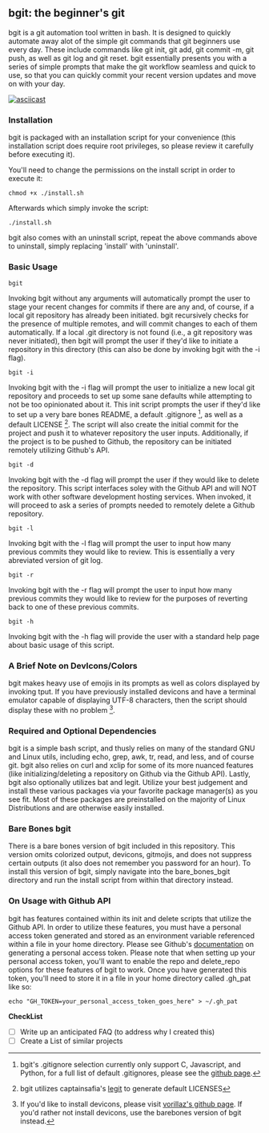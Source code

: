 ## bgit: the beginner's git

bgit is a git automation tool written in bash. It is designed to quickly automate away alot of the simple git commands that git beginners use every day. These include commands like git init, git add, git commit -m, git push, as well as git log and git reset. bgit essentially presents you with a series of simple prompts that make the git workflow seamless and quick to use, so that you can quickly commit your recent version updates and move on with your day.

[![asciicast](https://asciinema.org/a/524975.svg)](https://asciinema.org/a/524975)

### Installation

bgit is packaged with an installation script for your convenience (this installation script does require root privileges, so please review it carefully before executing it).

You'll need to change the permissions on the install script in order to execute it:

`chmod +x ./install.sh`

Afterwards which simply invoke the script:

`./install.sh`

bgit also comes with an uninstall script, repeat the above commands above to uninstall, simply replacing 'install' with 'uninstall'.

### Basic Usage

`bgit`

Invoking bgit without any arguments will automatically prompt the user to stage your recent changes for commits if there are any and, of course, if a local git repository has already been initiated. bgit recursively checks for the presence of multiple remotes, and will commit changes to each of them automatically. If a local .git directory is not found (i.e., a git repository was never initiated), then bgit will prompt the user if they'd like to initiate a repository in this directory (this can also be done by invoking bgit with the -i flag).

`bgit -i`

Invoking bgit with the -i flag will prompt the user to initialize a new local git repository and proceeds to set up some sane defaults while attempting to not be too opinionated about it. This init script prompts the user if they'd like to set up a very bare bones README, a default .gitignore [^1], as well as a default LICENSE [^2]. The script will also create the initial commit for the project and push it to whatever repository the user inputs. Additionally, if the project is to be pushed to Github, the repository can be initiated remotely utilizing Github's API.

`bgit -d`

Invoking bgit with the -d flag will prompt the user if they would like to delete the repository. This script interfaces soley with the Github API and will NOT work with other software development hosting services. When invoked, it will proceed to ask a series of prompts needed to remotely delete a Github repository.

`bgit -l`

Invoking bgit with the -l flag will prompt the user to input how many previous commits they would like to review. This is essentially a very abreviated version of git log.

`bgit -r`

Invoking bgit with the -r flag will prompt the user to input how many previous commits they would like to review for the purposes of reverting back to one of these previous commits.

`bgit -h`

Invoking bgit with the -h flag will provide the user with a standard help page about basic usage of this script.

### A Brief Note on DevIcons/Colors

bgit makes heavy use of emojis in its prompts as well as colors displayed by invoking tput. If you have previously installed devicons and have a terminal emulator capable of displaying UTF-8 characters, then the script should display these with no problem [^3].

### Required and Optional Dependencies

bgit is a simple bash script, and thusly relies on many of the standard GNU and Linux utils, including echo, grep, awk, tr, read, and less, and of course git. bgit also relies on curl and xclip for some of its more nuanced features (like initializing/deleting a repository on Github via the Github API). Lastly, bgit also optionally utilizes bat and legit. Utilize your best judgement and install these various packages via your favorite package manager(s) as you see fit. Most of these packages are preinstalled on the majority of Linux Distributions and are otherwise easily installed.

### Bare Bones bgit

There is a bare bones version of bgit included in this repository. This version omits colorized output, devicons, gitmojis, and does not suppress certain outputs (it also does not remember you password for an hour). To install this version of bgit, simply navigate into the bare_bones_bgit directory and run the install script from within that directory instead.

### On Usage with Github API

bgit has features contained within its init and delete scripts that utilize the Github API. In order to utilize these features, you must have a personal access token generated and stored as an environment variable referenced within a file in your home directory. Please see Github's [documentation](https://docs.github.com/en/authentication/keeping-your-account-and-data-secure/creating-a-personal-access-token) on generating a personal access token. Please note that when setting up your personal access token, you'll want to enable the repo and delete_repo options for these features of bgit to work. Once you have generated this token, you'll need to store it in a file in your home directory called .gh_pat like so:

`echo "GH_TOKEN=your_personal_access_token_goes_here" > ~/.gh_pat`

__CheckList__

- [ ] Write up an anticipated FAQ (to address why I created this)
- [ ] Create a List of similar projects

[^1]: bgit's .gitignore selection currently only support C, Javascript, and Python, for a full list of default .gitignores, please see the [github page](https://github.com/github/gitignore).

[^2]: bgit utilizes captainsafia's [legit](https://github.com/captainsafia/legit) to generate default LICENSES

[^3]: If you'd like to install devicons, please visit [vorillaz's github page](https://github.com/vorillaz/devicons). If you'd rather not install devicons, use the barebones version of bgit instead.
